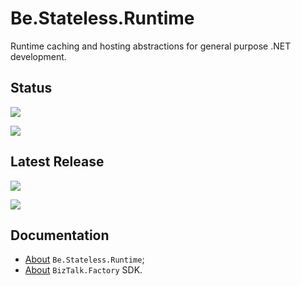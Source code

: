 ﻿# Be.Stateless.Runtime

Runtime caching and hosting abstractions for general purpose .NET development.

## Status

[![][pipeline.ci.badge]][pipeline.ci]

[![][pipeline.mr.badge]][pipeline.mr]

## Latest Release

[![][nuget.badge]][nuget]

[![][release.badge]][release]

## Documentation

- [About][doc.this] `Be.Stateless.Runtime`;
- [About][doc.main] `BizTalk.Factory` SDK.

<!-- links -->

[doc.main]: https://www.stateless.be/ "BizTalk.Factory SDK"
[doc.this]: https://www.stateless.be/Runtime "Be.Stateless.Runtime"
[github]: https://github.com/icraftsoftware/Be.Stateless.Runtime "Be.Stateless.Runtime GitHub Repository"
[github.badge]: https://img.shields.io/static/v1?label=Repository&message=Be.Stateless.Runtime&logo=github
[nuget]: https://www.nuget.org/packages/Be.Stateless.Runtime "Be.Stateless.Runtime NuGet Package"
[nuget.badge]: https://img.shields.io/nuget/v/Be.Stateless.Runtime.svg?label=Be.Stateless.Runtime&style=flat&logo=nuget
[pipeline.ci]: https://dev.azure.com/icraftsoftware/be.stateless/_build/latest?definitionId=97&branchName=master "Azure DevOps Continuous Integration Build Pipeline"
[pipeline.ci.badge]: https://dev.azure.com/icraftsoftware/be.stateless/_apis/build/status/Be.Stateless.Runtime%20Continuous%20Integration?branchName=master&label=Continuous%20Integration%20Build
[pipeline.mr]: https://dev.azure.com/icraftsoftware/be.stateless/_build/latest?definitionId=98&branchName=master "Azure DevOps Release Build Pipeline"
[pipeline.mr.badge]: https://dev.azure.com/icraftsoftware/be.stateless/_apis/build/status/Be.Stateless.Runtime%20Manual%20Release?branchName=master&label=Manual%20Release%20Build
[release]: https://github.com/icraftsoftware/Be.Stateless.Runtime/releases/latest "Be.Stateless.Runtime GitHub Release"
[release.badge]: https://img.shields.io/github/v/release/icraftsoftware/Be.Stateless.Runtime?label=Release&logo=github
